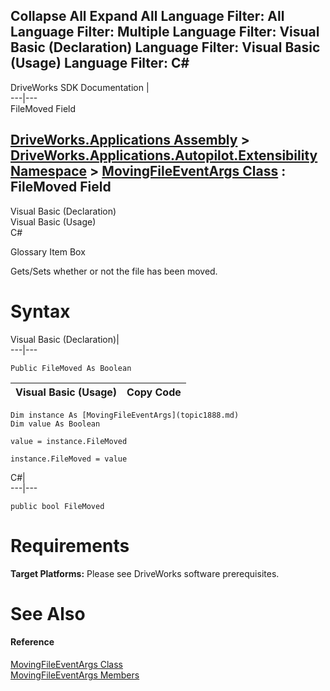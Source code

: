 Collapse All Expand All Language Filter: All  Language Filter: Multiple  Language Filter: Visual Basic (Declaration) Language Filter: Visual Basic (Usage) Language Filter: C#  
---  
DriveWorks SDK Documentation  |   
---|---  
FileMoved Field   
  
[DriveWorks.Applications Assembly](topic13.md) > [DriveWorks.Applications.Autopilot.Extensibility Namespace](topic1633.md) > [MovingFileEventArgs Class](topic1888.md) : FileMoved Field  
---  
  
Visual Basic (Declaration)    
Visual Basic (Usage)    
C# 

Glossary Item Box

Gets/Sets whether or not the file has been moved. 

# Syntax

Visual Basic (Declaration)|   
---|---  
      
    
    Public FileMoved As Boolean  
  
Visual Basic (Usage)| Copy Code  
---|---  
      
    
    Dim instance As [MovingFileEventArgs](topic1888.md)
    Dim value As Boolean
     
    value = instance.FileMoved
     
    instance.FileMoved = value  
  
C#|   
---|---  
      
    
    public bool FileMoved  
  
# Requirements

**Target Platforms:** Please see DriveWorks software prerequisites.

# See Also

#### Reference

[MovingFileEventArgs Class](topic1888.md)   
[MovingFileEventArgs Members](topic1889.md)


